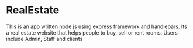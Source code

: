 # RealEstate
This is an app written node js using express framework and handlebars. Its a real estate website that helps people to buy, sell or rent rooms. Users include Admin, Staff and clients
